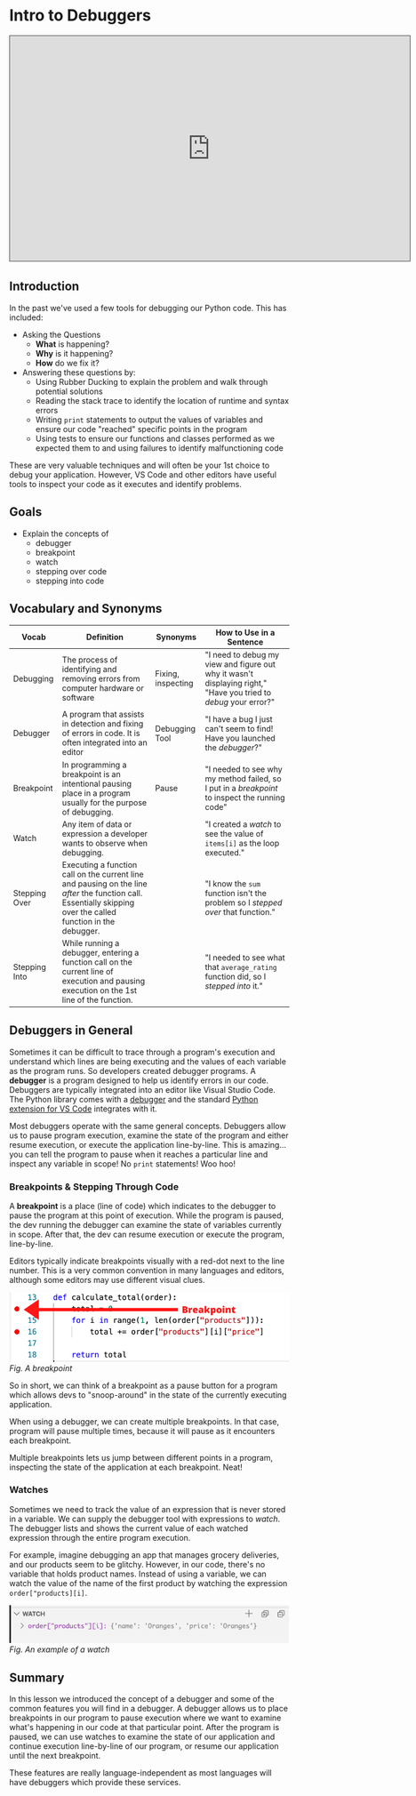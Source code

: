 # Intro to Debuggers

<iframe src="https://adaacademy.hosted.panopto.com/Panopto/Pages/Embed.aspx?pid=e8b3ff4f-30e0-40cd-a8be-ace200624dca&autoplay=false&offerviewer=true&showtitle=true&showbrand=false&start=0&interactivity=all" height="405" width="720" style="border: 1px solid #464646;" allowfullscreen allow="autoplay"></iframe>

## Introduction

In the past we've used a few tools for debugging our Python code.  This has included:

- Asking the Questions
  - **What** is happening?
  - **Why** is it happening?
  - **How** do we fix it?
- Answering these questions by:
  - Using Rubber Ducking to explain the problem and walk through potential solutions
  - Reading the stack trace to identify the location of runtime and syntax errors
  - Writing `print` statements to output the values of variables and ensure our code "reached" specific points in the program
  - Using tests to ensure our functions and classes performed as we expected them to and using failures to identify malfunctioning code

These are very valuable techniques and will often be your 1st choice to debug your application.  However, VS Code and other editors have useful tools to inspect your code as it executes and identify problems.

## Goals

- Explain the concepts of 
  - debugger
  - breakpoint
  - watch
  - stepping over code
  - stepping into code

## Vocabulary and Synonyms

| Vocab     | Definition                                                                        | Synonyms           | How to Use in a Sentence                                                                                       |
| --------- | --------------------------------------------------------------------------------- | ------------------ | -------------------------------------------------------------------------------------------------------------- |
| Debugging | The process of identifying and removing errors from computer hardware or software | Fixing, inspecting | "I need to debug my view and figure out why it wasn't displaying right," "Have you tried to _debug_ your error?" |
| Debugger | A program that assists in detection and fixing of errors in code.  It is often integrated into an editor | Debugging Tool | "I have a bug I just can't seem to find!  Have you launched the _debugger_?" |
| Breakpoint | In programming a breakpoint is an intentional pausing place in a program usually for the purpose of debugging. | Pause | "I needed to see why my method failed, so I put in a _breakpoint_ to inspect the running code" |
| Watch | Any  item of data or expression a developer wants to observe when debugging. |  | "I created a _watch_ to see the value of `items[i]` as the loop executed." |
| Stepping Over | Executing a function call on the current line and pausing on the line _after_ the function call.  Essentially skipping over the called function in the debugger. | | "I know the `sum` function isn't the problem so I _stepped over_ that function." |
| Stepping Into | While running a debugger, entering a function call on the current line of execution and pausing execution on the 1st line of the function. | | "I needed to see what that `average_rating` function did, so I _stepped into_ it." |

## Debuggers in General

Sometimes it can be difficult to trace through a program's execution and understand which lines are being executing and the values of each variable as the program runs.  So developers created debugger programs.  A **debugger** is a program designed to help us identify errors in our code.  Debuggers are typically integrated into an editor like Visual Studio Code.  The Python library comes with a [debugger](https://docs.python.org/3/library/pdb.html) and the standard [Python extension for VS Code](https://marketplace.visualstudio.com/items?itemName=ms-python.python) integrates with it.

Most debuggers operate with the same general concepts. Debuggers allow us to pause program execution, examine the state of the program and either resume execution, or execute the application line-by-line.  This is amazing... you can tell the program to pause when it reaches a particular line and inspect any variable in scope!  No `print` statements!  Woo hoo!

### Breakpoints & Stepping Through Code

A **breakpoint** is a place (line of code) which indicates to the debugger to pause the program at this point of execution.  While the program is paused, the dev running the debugger can examine the state of variables currently in scope.  After that, the dev can resume execution or execute the program, line-by-line. 

Editors typically indicate breakpoints visually with a red-dot next to the line number.  This is a very common convention in many languages and editors, although some editors may use different visual clues.

![VS Code Breakpoint Example](../assets/vs-code-debugger/Breakpoint.png)
*Fig. A breakpoint*

So in short, we can think of a breakpoint as a pause button for a program which allows devs to "snoop-around" in the state of the currently executing application.

When using a debugger, we can create multiple breakpoints. In that case, program will pause multiple times, because it will pause as it encounters each breakpoint.

Multiple breakpoints lets us jump between different points in a program, inspecting the state of the application at each breakpoint. Neat!

### Watches

Sometimes we need to track the value of an expression that is never stored in a variable. We can supply the debugger tool with expressions to _watch_. The debugger lists and shows the current value of each watched expression through the entire program execution.

For example, imagine debugging an app that manages grocery deliveries, and our products seem to be glitchy. However, in our code, there's no variable that holds product names. Instead of using a variable, we can watch the value of the name of the first product by watching the expression `order["products][i]`.

![Watch Example in VS Code](../assets/vs-code-debugger/watch-price.png)
*Fig. An example of a watch*

## Summary

In this lesson we introduced the concept of a debugger and some of the common features you will find in a debugger.  A debugger allows us to place breakpoints in our program to pause execution where we want to examine what's happening in our code at that particular point.  After the program is paused, we can use watches to examine the state of our application and continue execution line-by-line of our program, or resume our application until the next breakpoint.

These features are really language-independent as most languages will have debuggers which provide these services.
